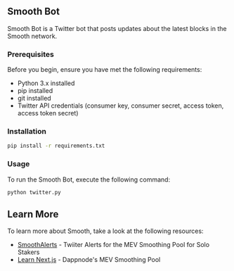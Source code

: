 ## Smooth Bot

Smooth Bot is a Twitter bot that posts updates about the latest blocks in the Smooth network.

### Prerequisites

Before you begin, ensure you have met the following requirements:

- Python 3.x installed
- pip installed
- git installed
- Twitter API credentials (consumer key, consumer secret, access token, access token secret)

### Installation

```bash
pip install -r requirements.txt

```

### Usage

To run the Smooth Bot, execute the following command:

```bash
python twitter.py

```

## Learn More

To learn more about Smooth, take a look at the following resources:

- [SmoothAlerts](https://twitter.com/SmoothAlerts) - Twiiter Alerts for the MEV Smoothing Pool for Solo Stakers
- [Learn Next.js](https://smooth.dappnode.io/) - Dappnode's MEV Smoothing Pool
